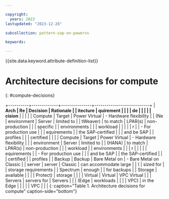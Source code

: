 ```yaml
---

copyright:
  years: 2023
lastupdated: "2023-12-26"

subcollection: pattern-sap-on-powervs

keywords:

---
```


{{site.data.keyword.attribute-definition-list}}

# Architecture decisions for compute
{: #compute-decisions}

+----------+-------------+---------------+---------------------------+
| **Arch   | **Re        | **Decision**  | **Rationale**             |
| itecture | quirement** |               |                           |
| de       |             |               |                           |
| cision** |             |               |                           |
| Compute  | Target      | Power Virtual | -   Hardware flexibility  |
| (Ne      | environment | Server        |     limited to            |
| tWeaver) | to match    | LPAR(s)       |     non-production        |
|          | specific    |               |     environments          |
|          | workload    |               |                           |
|          | r           |               | -   For production use    |
|          | equirements |               |     the SAP-certified     |
|          | and be SAP  |               |     profiles              |
|          | certified   |               |                           |
| Compute  | Target      | Power Virtual | -   Hardware flexibility  |
|          | environment | Server        |     limited to            |
| (HANA)   | to match    | LPAR(s)       |     non-production        |
|          | workload    |               |     environments          |
|          | r           |               |                           |
|          | equirements |               | -   For production use    |
|          | and be SAP  |               |     the SAP-certified     |
|          | certified   |               |     profiles              |
| Backup   | Backup      | Bare Metal on | -   Bare Metal on Classic |
| server   | server      | Classic       |     can accommodate large |
| (        | sized for   |               |     storage requirements  |
| Spectrum | enough      |               |     for backups           |
| Storage  | available   |               |                           |
| Protect) | storage     |               |                           |
| Virtual  | Virtual     | VPC Virtual   |                           |
| Servers  | servers for | Servers       |                           |
| (Edge    | workloads   |               |                           |
| VPC)     | in the Edge |               |                           |
|          | VPC         |               |                           |
{: caption="Table 1. Architecture decisions for compute" caption-side="bottom"}
